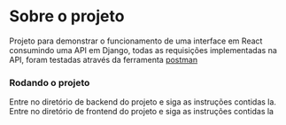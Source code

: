 # Sobre o projeto

Projeto para demonstrar o funcionamento de uma interface em React consumindo uma API em Django, todas as requisições implementadas na API, foram testadas através da ferramenta [postman](https://www.postman.com/)

### Rodando o projeto

Entre no diretório de backend do projeto e siga as instruções contidas la.
Entre no diretório de frontend do projeto e siga as instruções contidas la